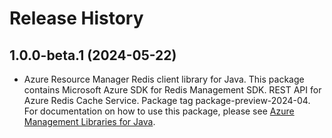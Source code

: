 # Release History

## 1.0.0-beta.1 (2024-05-22)

- Azure Resource Manager Redis client library for Java. This package contains Microsoft Azure SDK for Redis Management SDK. REST API for Azure Redis Cache Service. Package tag package-preview-2024-04. For documentation on how to use this package, please see [Azure Management Libraries for Java](https://aka.ms/azsdk/java/mgmt).
